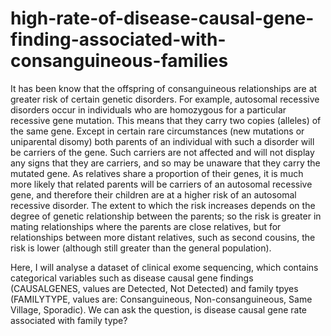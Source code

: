 
# high-rate-of-disease-causal-gene-finding-associated-with-consanguineous-families

It has been know that the offspring of consanguineous relationships are at greater risk of certain genetic disorders. For example, autosomal recessive disorders occur in individuals who are homozygous for a particular recessive gene mutation. This means that they carry two copies (alleles) of the same gene. Except in certain rare circumstances (new mutations or uniparental disomy) both parents of an individual with such a disorder will be carriers of the gene. Such carriers are not affected and will not display any signs that they are carriers, and so may be unaware that they carry the mutated gene. As relatives share a proportion of their genes, it is much more likely that related parents will be carriers of an autosomal recessive gene, and therefore their children are at a higher risk of an autosomal recessive disorder. The extent to which the risk increases depends on the degree of genetic relationship between the parents; so the risk is greater in mating relationships where the parents are close relatives, but for relationships between more distant relatives, such as second cousins, the risk is lower (although still greater than the general population).

Here, I will analyse a dataset of clinical exome sequencing, which contains categorical variables such as disease causal gene findings (CAUSALGENES, values are Detected, Not Detected) and family tpyes (FAMILYTYPE, values are: Consanguineous, Non-consanguineous, Same Village, Sporadic). We can ask the question, is disease causal gene rate associated with family type?

